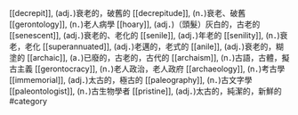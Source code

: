 [[decrepit]], (adj．)衰老的，破舊的 
[[decrepitude]], (n．)衰老、破舊 
[[gerontology]], (n．)老人病學 
[[hoary]], (adj．)（頭髮）灰白的，古老的 
[[senescent]], (adj．)衰老的、老化的 
[[senile]], (adj．)年老的 
[[senility]], (n．)衰老，老化 
[[superannuated]], (adj．)老邁的，老式的 
[[anile]], (adj．)衰老的，糊塗的 
[[archaic]], (a．)已廢的，古老的，古代的 
[[archaism]], (n．)古語，古體，擬古主義 
[[gerontocracy]], (n．)老人政治，老人政府 
[[archaeology]], (n．)考古學 
[[immemorial]], (adj．)太古的，極古的 
[[paleography]], (n．)古文字學 
[[paleontologist]], (n．)古生物學者 
[[pristine]], (adj．)太古的，純潔的，新鮮的 
#category
